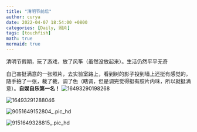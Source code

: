 ```yaml
---
title: "清明节前后"
author: curya
date: 2022-04-07 18:54:00 +0800
categories: [Daily, 照片]
tags: [touchfish]
math: true
mermaid: true
---
```


清明节假期，玩了游戏，放了风筝（虽然没放起来）。生活仍然平平无奇

自己害挺满意的一张照片，去实验室路上，看到树的影子投到墙上还挺有感觉的，随手拍了一张，裁了裁，调了色（瞎调，但是调完觉得挺有胶片内味，所以就挺满意）。__自娱自乐第一名！__
![16493290198268](https://s2.loli.net/2022/04/07/z3AxvtEqCXjQhTg.jpg)

![16493291288046](https://s2.loli.net/2022/04/07/iEnWGLvsACXp6Uk.jpg)

![9051649152804_.pic_hd](https://s2.loli.net/2022/04/07/U4BpWteG6vkiIXz.jpg)

![9151649328815_.pic_hd](https://s2.loli.net/2022/04/07/skYv3LIrWglVOTK.jpg)